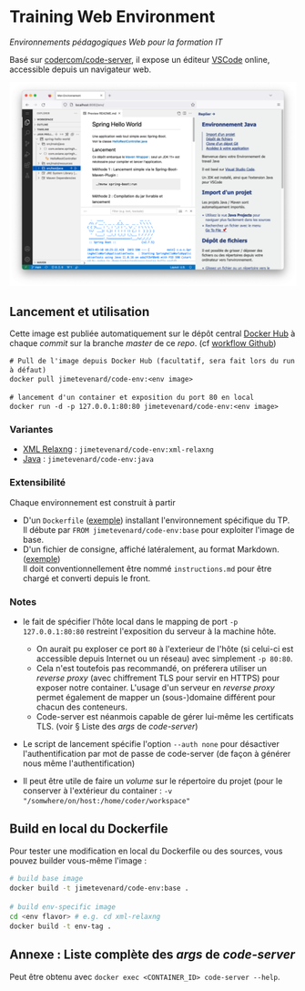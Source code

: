 #  Training Web Environment

*Environnements pédagogiques Web pour la formation IT*

Basé sur [codercom/code-server](https://github.com/cdr/code-server), il expose un éditeur [VSCode](https://code.visualstudio.com/) online, accessible depuis un navigateur web.

![screenshot](/java/screenshot-code-env-java.png)

## Lancement et utilisation

Cette image est publiée automatiquement sur le dépôt central [Docker Hub](https://hub.docker.com/r/jimetevenard/code-env/tags) à chaque *commit* sur la branche *master* de ce *repo*. (cf [workflow Github](.github/workflows/docker-image.yml))

````
# Pull de l'image depuis Docker Hub (facultatif, sera fait lors du run à défaut)
docker pull jimetevenard/code-env:<env image>

# lancement d'un container et exposition du port 80 en local
docker run -d -p 127.0.0.1:80:80 jimetevenard/code-env:<env image>
````

### Variantes

- [XML Relaxng](xml-relaxng/README.md) : `jimetevenard/code-env:xml-relaxng`
- [Java](java/README.md) : `jimetevenard/code-env:java`

### Extensibilité

Chaque environnement est construit à partir

- D'un `Dockerfile` ([exemple](xml-relaxng/Dockerfile)) installant l'environnement spécifique du TP.  
  Il débute par `FROM jimetevenard/code-env:base` pour exploiter l'image de base.
- D'un fichier de consigne, affiché latéralement, au format Markdown. ([exemple](xml-relaxng/instructions.md))  
  Il doit conventionnellement être nommé `instructions.md` pour être chargé et converti depuis le front.

### Notes

* le fait de spécifier l'hôte local dans le mapping de port `-p 127.0.0.1:80:80` restreint l'exposition du serveur à la machine hôte.

  * On aurait pu exploser ce port `80` à l'exterieur de l'hôte (si celui-ci est accessible depuis Internet ou un réseau) avec simplement `-p 80:80`.
  * Cela n'est toutefois pas recommandé, on préferera utiliser un *reverse proxy* (avec chiffrement TLS pour servir en HTTPS) pour exposer notre container. L'usage d'un serveur en *reverse proxy* permet également de mapper un (sous-)domaine différent pour chacun des conteneurs.  
  * Code-server est néanmois capable de gérer lui-même les certificats TLS. (voir § Liste des *args* de *code-server*)

* Le script de lancement spécifie l'option `--auth none` pour désactiver l'authentification par mot de passe de code-server (de façon à générer nous même l'authentification)

* Il peut être utile de faire un *volume* sur le répertoire du projet (pour le conserver à l'extérieur du container : `-v "/somwhere/on/host:/home/coder/workspace"`

## Build en local du Dockerfile

Pour tester une modification en local du Dockerfile ou des sources, vous pouvez builder vous-même l'image :

````sh
# build base image
docker build -t jimetevenard/code-env:base .

# build env-specific image
cd <env flavor> # e.g. cd xml-relaxng
docker build -t env-tag .
````

## Annexe : Liste complète des *args* de *code-server*

Peut être obtenu avec `docker exec <CONTAINER_ID> code-server --help`.


